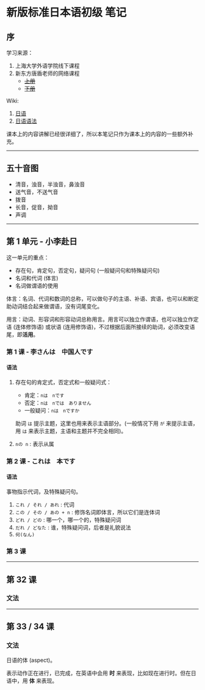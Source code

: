 # 新版标准日本语初级 笔记

## 序

学习来源：

1. 上海大学外语学院线下课程
1. 新东方唐盾老师的网络课程
   - ~~[上册](http://www.bilibili.com/video/av3112422/)~~
   - ~~[下册](http://www.bilibili.com/video/av3135469/)~~

Wiki:

1. [日语](https://zh.wikipedia.org/wiki/%E6%97%A5%E8%AF%AD)
1. [日语语法](https://zh.wikipedia.org/wiki/%E6%97%A5%E8%AF%AD%E8%AF%AD%E6%B3%95)

课本上的内容讲解已经很详细了，所以本笔记只作为课本上的内容的一些额外补充。

---

## 五十音图

- 清音，浊音，半浊音，鼻浊音
- 送气音，不送气音
- 拨音
- 长音，促音，拗音
- 声调

---

## 第 1 单元 - 小李赴日

这一单元的重点：

- 存在句，肯定句，否定句，疑问句 (一般疑问句和特殊疑问句)
- 名词和代词 (体言)
- 名词做谓语的使用

体言：名词、代词和数词的总称，可以做句子的主语、补语、宾语，也可以和断定助动词结合起来做谓语，没有词尾变化。

用言：动词、形容词和形容动词总称用言。用言可以独立作谓语，也可以独立作定语 (连体修饰语) 或状语 (连用修饰语)，不过根据后面所接续的助词，必须改变语尾，即**活用**。

### 第 1 课 - 李さんは　中国人です

#### 语法

1. 存在句的肯定式，否定式和一般疑问式：

   - 肯定：`nは　nです`
   - 否定：`nは　nでは　ありません`
   - 一般疑问：`nは　nですか`

   助词 `は` 提示主题，这里也用来表示主语部分。(一般情况下用 `が` 来提示主语，用 `は` 来表示主题，主语和主题并不完全相同)。

1. `nの n` : 表示从属

### 第 2 课 - これは　本です

#### 语法

事物指示代词，及特殊疑问句。

1. `これ / それ / あれ` : 代词
1. `この / その / あの + n` : 修饰名词即体言，所以它们是连体词
1. `どれ / どの` : 哪一个，哪一个的，特殊疑问词
1. `だれ / どなた` : 谁，特殊疑问词，后者是礼貌说法
1. `何(なん)`

### 第 3 课

----

## 第 32 课

### 文法

----

## 第 33 / 34 课

### 文法

日语的体 (aspect)。

表示动作正在进行，已完成，在英语中会用 **时** 来表现，比如现在进行时。但在日语中，用 **体** 来表现。
